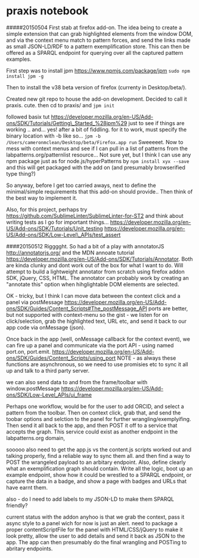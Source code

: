 praxis notebook
===============

#####20150504
First stab at firefox add-on. The idea being to create a simple extension that can grab highlighted elements from the window DOM, and via the context menu match to pattern forces, and send the links made as small JSON-LD/RDF to a pattern exemplification store. This can then be offered as a SPARQL endpoint for querying over all the captured pattern examples.

First step was to install jpm
https://www.npmjs.com/package/jpm
`sudo npm install jpm -g`

Then to install the v38 beta version of firefox (currenty in Desktop/beta/).

Created new git repo to house the add-on development. Decided to call it praxis. cute.
then cd to praxis/ and `jpm init`

followed basix tut https://developer.mozilla.org/en-US/Add-ons/SDK/Tutorials/Getting\_Started_%28jpm%29 just to see if things are working ..
and... yes! after a bit of fiddling. for it to work, must specify the binary location with -b like so...
`jpm -b /Users/cameronmclean/Desktop/beta/Firefox.app run`
Sweeeeet.
Now to mess with context menus and see if I can pull in a list of patterns from the labpatterns.org/patternlist resource...
Not sure yet, but I think I can use any npm package just as for node.js/hyperPatterns by `npm install xyx --save` and this will get packaged with the add on (and presumably browserified type thing?)

So anyway, before I get too carried aways, next to define the minimal/simple requirements that this add-on should provide.. Then think of the best way to implement it.

Also, for this project, perhaps try https://github.com/SublimeLinter/SublimeLinter-for-ST2 and think about writing tests as I go for important things...
https://developer.mozilla.org/en-US/Add-ons/SDK/Tutorials/Unit_testing
https://developer.mozilla.org/en-US/Add-ons/SDK/Low-Level\_APIs/test_assert

####20150512
Rigggght. So had a bit of a play with annotatorJS http://annotatorjs.org/ and the MDN annoate tutorial https://developer.mozilla.org/en-US/Add-ons/SDK/Tutorials/Annotator.
Both are kinda clunky and dont work out of the box for what I want to do.
Will attempt to build a lightweight annotator from scratch using firefox addon SDK, jQuery, CSS, HTML.
The annotator can probably work by creating an "annotate this" option when hihglightable DOM elements are selected.

OK - tricky, but I think I can move data between the context click and a panel via postMessage
https://developer.mozilla.org/en-US/Add-ons/SDK/Guides/Content_Scripts#The_postMessage_API
ports are better, but not supported with context-menu
so the gist - we listen for on click/selection, grab the highlighted text, URL etc, and send it back to our app code via onMessage (json).

Once back in the app (well, onMessage callback for the context event), we can fire up a panel and communicate via the port API - using named port.on, port.emit. 
https://developer.mozilla.org/en-US/Add-ons/SDK/Guides/Content_Scripts/using_port
NOTE - as always these functions are asynchronous, so we need to use promisies etc to sync it all up and talk to a third party server.

we can also send data to and from the frame/toolbar with window.postMessage 
https://developer.mozilla.org/en-US/Add-ons/SDK/Low-Level_APIs/ui_frame

Perhaps one workflow, would be for the user to add ORCID, and select a pattern from the toolbar.
Then on context click, grab that, and send the toobar options and selction to the panel for further wrangling/exemplyifing.
Then send it all back to the app, and then POST it off to a service that accepts the graph.
This service could exist as another endpoint in the labpatterns.org domain, 

sooooo also need to get the app.js vs the content.js scripts worked out and talking properly, find a reliable way to sync them all. and then find a way to POST the wrangeled payload to an arbitary endpoint.
Also, define clearly what an exemplification graph should contain.
Write all the logic, boot up an example endpoint, show how it could be wrestled to a SPARQL endpoint, or capture the data in a badge, and show a page with badges and URLs that have earnt them.

also - do I need to add labels to my JSON-LD to make them SPARQL friendly?

current status with the addon anyhoo is that we grab the context, pass it async style to a panel wich for now is just an alert. need to package a proper contentScriptFile for the panel with HTML/CSS/jQuery to make it look pretty, allow the user to add details and send it back as JSON to the app.
The app can then presumably do the final wrangling and POSTing to abritary endpoints. 
